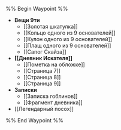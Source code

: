 %% Begin Waypoint %%
- **Вещи 9ти**
	- [[Золотая шкатулка]]
	- [[Кольцо одного из 9 основателей]]
	- [[Кулон одного из 9 основателей]]
	- [[Плащ одного из 9 основателей]]
	- [[Сапог Скайза]]
- **[[Дневник Искателя]]**
	- [[Пометка на обложке]]
	- [[Страница 7]]
	- [[Страница 8]]
	- [[Страница 9]]
- **Записки**
	- [[Записка гоблинов]]
	- [[Фрагмент дневника]]
- [[Легендарный посох]]

%% End Waypoint %%